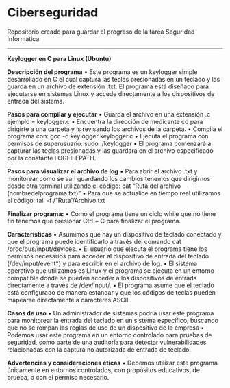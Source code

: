 # Ciberseguridad
Repositorio creado para guardar el progreso de la tarea Seguridad Informatica

******************************************************************************************************************************************************************************************************************************
**Keylogger en C para Linux (Ubuntu)**

**Descripción del programa**
    • Este programa es un keylogger simple desarrollado en C el cual captura las teclas presionadas en un teclado y las guarda en un archivo de extensión .txt. El programa está diseñado para ejecutarse en sistemas Linux y accede directamente a los dispositivos de entrada del sistema.
    
**Pasos para compilar y ejecutar**
    • Guarda el archivo en una extensión .c ejemplo = keylogger.c
    • Encuentra la dirección de medicante cd para dirigirte a una carpeta y ls revisando los archivos de la carpeta.
    • Compila el programa con: gcc -o keylogger keylogger.c
    • Ejecuta el programa con permisos de superusuario: sudo ./keylogger
    • El programa comenzará a capturar las teclas presionadas y las guardará en el archivo especificado por la constante LOGFILEPATH.

**Pasos para visualizar el archivo de log** 
    • Para abrir el archivo .txt y monitorear como se van guardando los cambios tenemos que dirigirnos desde otra terminal utilizando el código: cat “Ruta del archivo (nombredelprograma.txt)”
    • Para que se actualice en tiempo real utilizamos el código: tail -f /”Ruta”/Archivo.txt
      
**Finalizar programa:**
    • Como el programa tiene un ciclo while que no tiene fin tenemos que presionar Ctrl + C para finalizar el programa.
    
**Características** 
    ▪ Asumimos que hay un dispositivo de teclado conectado y que el programa puede identificarlo a través del comando cat /proc/bus/input/devices.
            ▪ El usuario que ejecuta el programa tiene los permisos necesarios para acceder al dispositivo de entrada del teclado (/dev/input/event*) y para escribir en el archivo de log.
            ▪ El sistema operativo que utilizamos es Linux y el programa se ejecuta en un entorno compatible donde se pueden acceder a los dispositivos de entrada directamente a través de /dev/input/.
            ▪ El programa asume que el teclado está configurado de manera estandar y que los códigos de teclas pueden mapearse directamente a caracteres ASCII.

**Casos de uso**
    • Un administrador de sistemas podría usar este programa para monitorear la entrada del teclado en un sistema específico, buscando que no se rompan las reglas de uso de un dispositivo de la empresa
    • Podemos usar este programa en un entorno controlado para pruebas de seguridad, como parte de una auditoría para detectar vulnerabilidades relacionadas con la captura no autorizada de entrada de teclado.

**Advertencias y consideraciones éticas**
    • Debemos utilizar este programa únicamente en entornos controlados, con propósitos educativos, de prueba, o con el permiso necesario.
